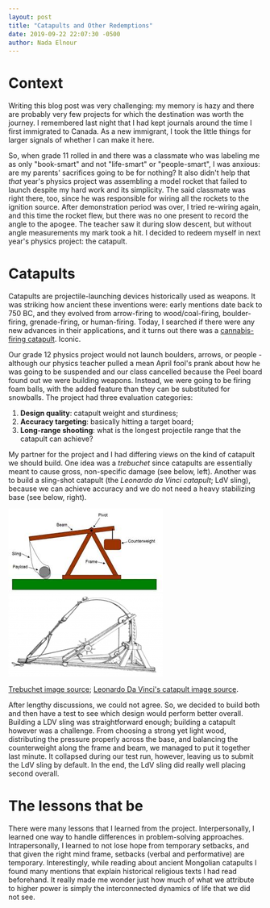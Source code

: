 ```yaml
---
layout: post
title: "Catapults and Other Redemptions"
date: 2019-09-22 22:07:30 -0500
author: Nada Elnour
---
```


# Context
Writing this blog post was very challenging: my memory is hazy and there are probably very few projects for which the destination was worth the journey. I remembered last night that I had kept journals around the time I first immigrated to Canada. As a new immigrant, I took the little things for larger signals of whether I can make it here. 

So, when grade 11 rolled in and there was a classmate who was labeling me as only "book-smart" and not "life-smart" or "people-smart", I was anxious: are my parents' sacrifices going to be for nothing? It also didn't help that *that* year's physics project was assembling a model rocket that failed to launch despite my hard work and its simplicity. The said classmate was right there, too, since he was responsible for wiring all the rockets to the ignition source. After demonstration period was over, I tried re-wiring again, and this time the rocket flew, but there was no one present to record the angle to the apogee. The teacher saw it during slow descent, but without angle measurements my mark took a hit. I decided to redeem myself in next year's physics project: the catapult.

# Catapults
Catapults are projectile-launching devices historically used as weapons.
It was striking how ancient these inventions were: early mentions date back to 750 BC, and they evolved from arrow-firing to wood/coal-firing, boulder-firing, grenade-firing, or human-firing. Today, I searched if there were any new advances in their applications, and it turns out there was a [cannabis-firing catapult](https://www.huffpost.com/entry/drug-catapult-found_n_814840). Iconic. 

Our grade 12 physics project would not launch boulders, arrows, or people - although our physics teacher pulled a mean April fool's prank about how he was going to be suspended and our class cancelled because the Peel board found out we were building weapons. Instead, we were going to be firing foam balls, with the added feature than they can be substituted for snowballs. The project had three evaluation categories:

1. **Design quality**: catapult weight and sturdiness;
2. **Accuracy targeting**: basically hitting a target board;
3. **Long-range shooting**: what is the longest projectile range that the catapult can achieve? 

My partner for the project and I had differing views on the kind of catapult we should build. One idea was a *trebuchet* since catapults are essentially meant to cause gross, non-specific damage (see below, left). Another was to build a sling-shot catapult (the *Leonardo da Vinci catapult*; LdV sling), because we can achieve accuracy and we do not need a heavy stabilizing base (see below, right).

![Trebuchet schematic](/imgs/trebuchet.jpeg "trebuchet schematic") ![LdV](/imgs/slingshot.png "Leonardo da Vinci's catapult")

[Trebuchet image source](https://www.instructables.com/id/3-Ft-Hanging-Counterweight-Trebuchet/); [Leonardo Da Vinci's catapult image source](https://www.popularmechanics.com/home/how-to-plans/how-to/g1558/how-to-build-leonardo-da-vincis-catapult/).

After lengthy discussions, we could not agree. So, we decided to build both and then have a test to see which design would perform better overall. Building a LDV sling was straightforward enough; building a catapult however was a challenge. From choosing a strong yet light wood, distributing the pressure properly across the base, and balancing the counterweight along the frame and beam, we managed to  put it together last minute. It collapsed during our test run, however, leaving us to submit the LdV sling by default. In the end, the LdV sling did really well placing second overall.

# The lessons that be

There were many lessons that I learned from the project. Interpersonally, I learned one way to handle differences in problem-solving approaches. Intrapersonally, I learned to not lose hope from temporary setbacks, and that given the right mind frame, setbacks (verbal and performative) are temporary. Interestingly, while reading about ancient Mongolian catapults I found many mentions that explain historical religious texts I had read beforehand. It really made me wonder just how much of what we attribute to higher power is simply the interconnected dynamics of life that we did not see.